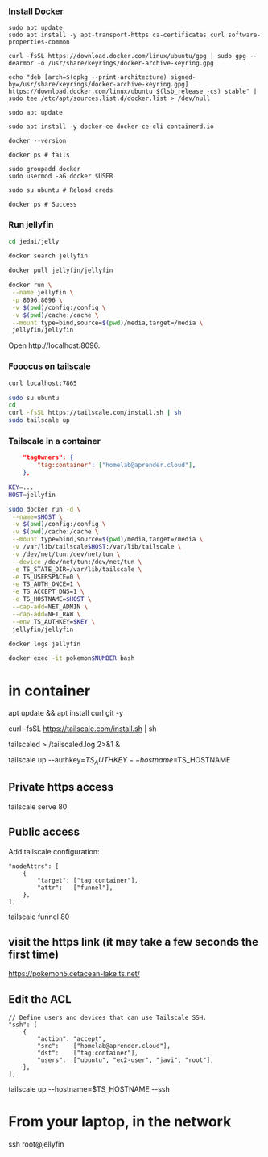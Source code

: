 ### Install Docker

```
sudo apt update
sudo apt install -y apt-transport-https ca-certificates curl software-properties-common

curl -fsSL https://download.docker.com/linux/ubuntu/gpg | sudo gpg --dearmor -o /usr/share/keyrings/docker-archive-keyring.gpg

echo "deb [arch=$(dpkg --print-architecture) signed-by=/usr/share/keyrings/docker-archive-keyring.gpg] https://download.docker.com/linux/ubuntu $(lsb_release -cs) stable" | sudo tee /etc/apt/sources.list.d/docker.list > /dev/null

sudo apt update

sudo apt install -y docker-ce docker-ce-cli containerd.io

docker --version

docker ps # fails

sudo groupadd docker
sudo usermod -aG docker $USER

sudo su ubuntu # Reload creds

docker ps # Success
```

### Run jellyfin

```bash
cd jedai/jelly

docker search jellyfin

docker pull jellyfin/jellyfin

docker run \
 --name jellyfin \
 -p 8096:8096 \
 -v $(pwd)/config:/config \
 -v $(pwd)/cache:/cache \
 --mount type=bind,source=$(pwd)/media,target=/media \
 jellyfin/jellyfin
```

Open http://localhost:8096.

### Fooocus on tailscale

```bash
curl localhost:7865
```

```bash
sudo su ubuntu
cd 
curl -fsSL https://tailscale.com/install.sh | sh
sudo tailscale up
```

### Tailscale in a container

```json
	"tagOwners": {
		"tag:container": ["homelab@aprender.cloud"],
	},
```

```bash
KEY=...
HOST=jellyfin

sudo docker run -d \
 --name=$HOST \
 -v $(pwd)/config:/config \
 -v $(pwd)/cache:/cache \
 --mount type=bind,source=$(pwd)/media,target=/media \
 -v /var/lib/tailscale$HOST:/var/lib/tailscale \
 -v /dev/net/tun:/dev/net/tun \
 --device /dev/net/tun:/dev/net/tun \
 -e TS_STATE_DIR=/var/lib/tailscale \
 -e TS_USERSPACE=0 \
 -e TS_AUTH_ONCE=1 \
 -e TS_ACCEPT_DNS=1 \
 -e TS_HOSTNAME=$HOST \
 --cap-add=NET_ADMIN \
 --cap-add=NET_RAW \
 --env TS_AUTHKEY=$KEY \
 jellyfin/jellyfin

docker logs jellyfin

docker exec -it pokemon$NUMBER bash 
```

# in container

apt update && apt install curl git -y

curl -fsSL https://tailscale.com/install.sh | sh

tailscaled > /tailscaled.log 2>&1 &

tailscale up --authkey=$TS_AUTHKEY --hostname=$TS_HOSTNAME

## Private https access

tailscale serve 80


## Public access

Add tailscale configuration:

	"nodeAttrs": [
		{
			"target": ["tag:container"],
			"attr":   ["funnel"],
		},
	],

tailscale funnel 80

## visit the https link (it may take a few seconds the first time)
https://pokemon5.cetacean-lake.ts.net/

## Edit the ACL

	// Define users and devices that can use Tailscale SSH.
	"ssh": [
		{
			"action": "accept",
			"src":    ["homelab@aprender.cloud"],
			"dst":    ["tag:container"],
			"users":  ["ubuntu", "ec2-user", "javi", "root"],
		},
	],


tailscale up --hostname=$TS_HOSTNAME --ssh


# From your laptop, in the network

ssh root@jellyfin

